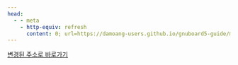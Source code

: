```yaml
---
head:
  - - meta
    - http-equiv: refresh
      content: 0; url=https://damoang-users.github.io/gnuboard5-guide/make/theme/config.html
---
```


[변경된 주소로 바로가기](https://damoang-users.github.io/gnuboard5-guide/make/theme/config.html)
